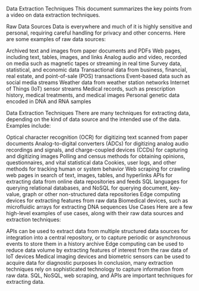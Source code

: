 Data Extraction Techniques
This document summarizes the key points from a video on data extraction techniques.

Raw Data Sources
Data is everywhere and much of it is highly sensitive and personal, requiring careful handling for privacy and other concerns. Here are some examples of raw data sources:

Archived text and images from paper documents and PDFs
Web pages, including text, tables, images, and links
Analog audio and video, recorded on media such as magnetic tapes or streaming in real time
Survey data, statistical, and economic data
Transactional data from business, financial, real estate, and point-of-sale (POS) transactions
Event-based data such as social media streams
Weather data from weather station networks
Internet of Things (IoT) sensor streams
Medical records, such as prescription history, medical treatments, and medical images
Personal genetic data encoded in DNA and RNA samples

Data Extraction Techniques
There are many techniques for extracting data, depending on the kind of data source and the intended use of the data. Examples include:

Optical character recognition (OCR) for digitizing text scanned from paper documents
Analog-to-digital converters (ADCs) for digitizing analog audio recordings and signals, and charge-coupled devices (CCDs) for capturing and digitizing images
Polling and census methods for obtaining opinions, questionnaires, and vital statistical data
Cookies, user logs, and other methods for tracking human or system behavior
Web scraping for crawling web pages in search of text, images, tables, and hyperlinks
APIs for extracting data from online data repositories and feeds
SQL languages for querying relational databases, and NoSQL for querying document, key-value, graph or other non-structured data repositories
Edge computing devices for extracting features from raw data
Biomedical devices, such as microfluidic arrays for extracting DNA sequences
Use Cases
Here are a few high-level examples of use cases, along with their raw data sources and extraction techniques:

APIs can be used to extract data from multiple structured data sources for integration into a central repository, or to capture periodic or asynchronous events to store them in a history archive
Edge computing can be used to reduce data volume by extracting features of interest from the raw data of IoT devices
Medical imaging devices and biometric sensors can be used to acquire data for diagnostic purposes
In conclusion, many extraction techniques rely on sophisticated technology to capture information from raw data. SQL, NoSQL, web scraping, and APIs are important techniques for extracting data.